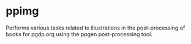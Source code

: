 ppimg
=====

Performs various tasks related to illustrations in the post-processing of books for pgdp.org using the ppgen post-processing tool.
